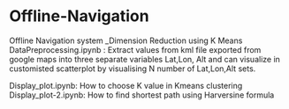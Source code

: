 # Offline-Navigation
Offline Navigation system _Dimension Reduction using K Means
DataPreprocessing.ipynb :
Extract values from  kml file exported from google maps into three separate variables Lat,Lon, Alt and can visualize in customisted scatterplot by visualising N number of Lat,Lon,Alt sets.

Display_plot.ipynb:
How to choose K value in Kmeans clustering
Display_plot-2.ipynb:
How to find shortest path using Harversine formula

